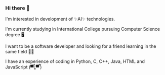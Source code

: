 ### Hi there 👋
I'm interested in development of ✨AI✨ technologies.

I'm currently studying in International College pursuing Computer Science degree 🖥️

I want to be a software developer and looking for a friend learning in the same field 👨‍💻

I have an experience of coding in Python, C, C++, Java, HTML and JavaScript (▀̿Ĺ̯▀̿ ̿)
